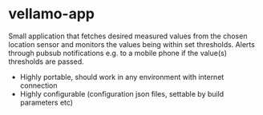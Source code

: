 # vellamo-app

Small application that fetches desired measured values from the chosen location sensor
and monitors the values being within set thresholds. Alerts through pubsub notifications e.g. to a mobile phone
if the value(s) thresholds are passed.

- Highly portable, should work in any environment with internet connection
- Highly configurable (configuration json files, settable by build parameters etc)
